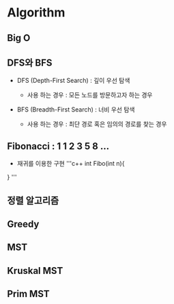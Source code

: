 Algorithm
=============

Big O
-----

DFS와 BFS
-----
* DFS (Depth-First Search) : 깊이 우선 탐색
    * 사용 하는 경우 : 모든 노드를 방문하고자 하는 경우

* BFS (Breadth-First Search) : 너비 우선 탐색
    * 사용 하는 경우 : 최단 경로 혹은 임의의 경로를 찾는 경우


Fibonacci : 1 1 2 3 5 8 ...
-----
* 재귀를 이용한 구현
'''c++
int Fibo(int n){

}
'''

정렬 알고리즘
-----

Greedy
-----

MST
-----

Kruskal MST
-----

Prim MST
-----
